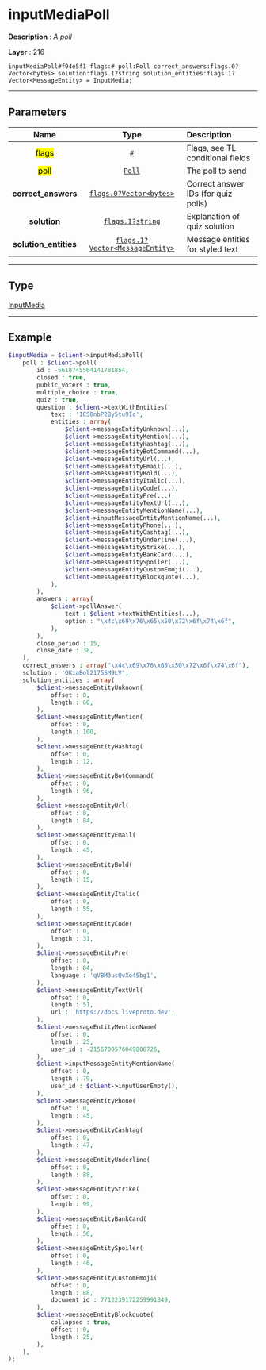# inputMediaPoll

**Description** : *A poll*

**Layer** : 216

```tl
inputMediaPoll#f94e5f1 flags:# poll:Poll correct_answers:flags.0?Vector<bytes> solution:flags.1?string solution_entities:flags.1?Vector<MessageEntity> = InputMedia;
```

---

## Parameters

| Name | Type | Description |
| :---: | :---: | :--- |
| <mark>flags</mark> | [`#`](type/#) | Flags, see TL conditional fields |
| <mark>poll</mark> | [`Poll`](type/Poll) | The poll to send |
| **correct_answers** | [`flags.0?Vector<bytes>`](type/bytes) | Correct answer IDs (for quiz polls) |
| **solution** | [`flags.1?string`](type/string) | Explanation of quiz solution |
| **solution_entities** | [`flags.1?Vector<MessageEntity>`](type/MessageEntity) | Message entities for styled text |

---

## Type

[InputMedia](type/InputMedia)

---

## Example

```php
$inputMedia = $client->inputMediaPoll(
	poll : $client->poll(
		id : -5618745564141781854,
		closed : true,
		public_voters : true,
		multiple_choice : true,
		quiz : true,
		question : $client->textWithEntities(
			text : '1CS0nbP2By5tu9Ic',
			entities : array(
				$client->messageEntityUnknown(...),
				$client->messageEntityMention(...),
				$client->messageEntityHashtag(...),
				$client->messageEntityBotCommand(...),
				$client->messageEntityUrl(...),
				$client->messageEntityEmail(...),
				$client->messageEntityBold(...),
				$client->messageEntityItalic(...),
				$client->messageEntityCode(...),
				$client->messageEntityPre(...),
				$client->messageEntityTextUrl(...),
				$client->messageEntityMentionName(...),
				$client->inputMessageEntityMentionName(...),
				$client->messageEntityPhone(...),
				$client->messageEntityCashtag(...),
				$client->messageEntityUnderline(...),
				$client->messageEntityStrike(...),
				$client->messageEntityBankCard(...),
				$client->messageEntitySpoiler(...),
				$client->messageEntityCustomEmoji(...),
				$client->messageEntityBlockquote(...),
			),
		),
		answers : array(
			$client->pollAnswer(
				text : $client->textWithEntities(...),
				option : "\x4c\x69\x76\x65\x50\x72\x6f\x74\x6f",
			),
		),
		close_period : 15,
		close_date : 38,
	),
	correct_answers : array("\x4c\x69\x76\x65\x50\x72\x6f\x74\x6f"),
	solution : 'QKiaBol2175SM9LV',
	solution_entities : array(
		$client->messageEntityUnknown(
			offset : 0,
			length : 60,
		),
		$client->messageEntityMention(
			offset : 0,
			length : 100,
		),
		$client->messageEntityHashtag(
			offset : 0,
			length : 12,
		),
		$client->messageEntityBotCommand(
			offset : 0,
			length : 96,
		),
		$client->messageEntityUrl(
			offset : 0,
			length : 84,
		),
		$client->messageEntityEmail(
			offset : 0,
			length : 45,
		),
		$client->messageEntityBold(
			offset : 0,
			length : 15,
		),
		$client->messageEntityItalic(
			offset : 0,
			length : 55,
		),
		$client->messageEntityCode(
			offset : 0,
			length : 31,
		),
		$client->messageEntityPre(
			offset : 0,
			length : 84,
			language : 'qVBM3usQvXo45bg1',
		),
		$client->messageEntityTextUrl(
			offset : 0,
			length : 51,
			url : 'https://docs.liveproto.dev',
		),
		$client->messageEntityMentionName(
			offset : 0,
			length : 25,
			user_id : -2156700576049806726,
		),
		$client->inputMessageEntityMentionName(
			offset : 0,
			length : 79,
			user_id : $client->inputUserEmpty(),
		),
		$client->messageEntityPhone(
			offset : 0,
			length : 45,
		),
		$client->messageEntityCashtag(
			offset : 0,
			length : 47,
		),
		$client->messageEntityUnderline(
			offset : 0,
			length : 88,
		),
		$client->messageEntityStrike(
			offset : 0,
			length : 99,
		),
		$client->messageEntityBankCard(
			offset : 0,
			length : 56,
		),
		$client->messageEntitySpoiler(
			offset : 0,
			length : 46,
		),
		$client->messageEntityCustomEmoji(
			offset : 0,
			length : 88,
			document_id : 7712239172259991849,
		),
		$client->messageEntityBlockquote(
			collapsed : true,
			offset : 0,
			length : 25,
		),
	),
);
```